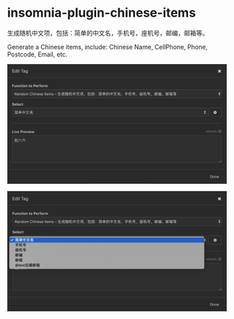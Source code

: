 # insomnia-plugin-chinese-items
生成随机中文项，包括：简单的中文名，手机号，座机号，邮编，邮箱等。

Generate a Chinese items, include: Chinese Name, CellPhone, Phone, Postcode, Email, etc.

![Screenshot](https://raw.githubusercontent.com/JFRabbit/insomnia-plugin-chinese-items/master/readme1.png)

![Screenshot](https://raw.githubusercontent.com/JFRabbit/insomnia-plugin-chinese-items/master/readme2.png)
